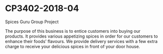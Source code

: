 # CP3402-2018-04
Spices Guru Group Project

The purpose of this business is to entice customers into buying our products. It provides various appetizing spices in order for our customers to enhance their foods’ flavours. We provide delivery services with a few extra charge to receive your delicious spices in front of your door house. 
